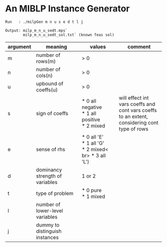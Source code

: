 # An MIBLP Instance Generator 

```
Run   : ./milpGen m n u s e d t l j

Output: milp_m_n_u_sedt.mps` 
        milp_m_n_u_sedt_sol.txt` (known feas sol)
```

| argument | meaning | values | comment |
| -------- | ------- | ------ | ------- |
| m | number of rows(m) | > 0 | |
| n | number of cols(n) | > 0 | |
| u |upbound of coeffs(u) | > 0 | |
| s | sign of coeffs | * 0 all negative <br> * 1 all positive <br> * 2 mixed | will effect int vars coeffs and <br> cont vars coeffs to an extent,<br> considering cont type of rows |
| e | sense of rhs | * 0 all 'E' <br> * 1 all 'G' <br> * 2 mixed< br> * 3 all 'L') |
| d | dominancy strength of variables| 1 or 2 | | 
| t | type of problem | * 0 pure <br> * 1 mixed | |
| l | number of lower-level variables | |
| j | dummy to distinguish instances | | 

